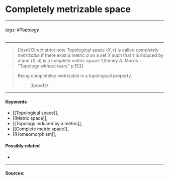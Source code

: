 # Completely metrizable space
***
###### tags: #Topology 
***
>[!dsn] Direct strict note
>Topological space $(X,\tau)$ is called *completely metrizable* if there exist a metric $d$ on a set $X$ such that $\tau$ is induced by $d$ and $(X,d)$ is a complete metric space.^[Sidney A. Morris - "Topology without tears" p.153]

>Being completeley metrizable is a topological property.
>>[!proof]+
>>
***
#### Keywords
- [[Topological space]],
- [[Metric space]],
- [[Topology induced by a metric]],
- [[Complete metric space]],
- [[Homeomorphism]],
#### Possibly related
- 
***
#### Sources: